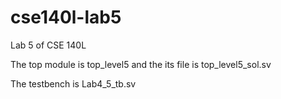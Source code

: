 # cse140l-lab5

Lab 5 of CSE 140L

The top module is top_level5 and the its file is top_level5_sol.sv

The testbench is Lab4_5_tb.sv
